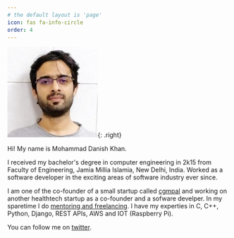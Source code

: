 ```yaml
---
# the default layout is 'page'
icon: fas fa-info-circle
order: 4
---
```



![about-pic](/assets/img/profile/about_pic.jpeg){: .right}

Hi! My name is Mohammad Danish Khan.  

I received my bachelor's degree in computer engineering in 2k15 from Faculty of Engineering, Jamia Millia Islamia, New Delhi, India. Worked as a software developer in the exciting areas of software industry ever since.   

I am one of the co-founder of a small startup called [cgmpal](https://www.cgmpal.com/#/) and working on another healthtech startup as a co-founder and a sofware develper. In my sparetime I do [mentoring and freelancing](https://www.codementor.io/@dankhan). I have my experties in C, C++, Python, Django, REST APIs, AWS and IOT (Raspberry Pi).  

You can follow me on [twitter](https://twitter.com/ihaccks).  

